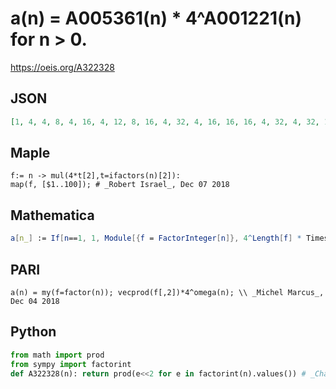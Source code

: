 # a\(n\) \= A005361\(n\) \* 4^A001221\(n\) for n \> 0\.
https://oeis.org/A322328
## JSON
```JSON
[1, 4, 4, 8, 4, 16, 4, 12, 8, 16, 4, 32, 4, 16, 16, 16, 4, 32, 4, 32, 16, 16, 4, 48, 8, 16, 12, 32, 4, 64, 4, 20, 16, 16, 16, 64, 4, 16, 16, 48, 4, 64, 4, 32, 32, 16, 4, 64, 8, 32, 16, 32, 4, 48, 16, 48, 16, 16, 4, 128, 4, 16, 32, 24, 16, 64, 4, 32, 16, 64, 4]
```
## Maple
```Maple
f:= n -> mul(4*t[2],t=ifactors(n)[2]):
map(f, [$1..100]); # _Robert Israel_, Dec 07 2018
```
## Mathematica
```Mathematica
a[n_] := If[n==1, 1, Module[{f = FactorInteger[n]}, 4^Length[f] * Times@@f[[;; , 2]]]]; Array[a, 100] (* _Amiram Eldar_, Dec 03 2018 *)
```
## PARI
```PARI
a(n) = my(f=factor(n)); vecprod(f[,2])*4^omega(n); \\ _Michel Marcus_, Dec 04 2018
```
## Python
```Python
from math import prod
from sympy import factorint
def A322328(n): return prod(e<<2 for e in factorint(n).values()) # _Chai Wah Wu_, Dec 24 2022
```
